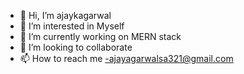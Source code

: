 - 👋 Hi, I’m ajaykagarwal
- 👀 I’m interested in Myself
- 🌱 I’m currently working on MERN stack
- 💞️ I’m looking to collaborate
- 📫 How to reach me 
-ajayagarwalsa321@gmail.com

<!---
ajaykagarwal/ajaykagarwal is a ✨ special ✨ repository because its `README.md` (this file) appears on your GitHub profile.
You can click the Preview link to take a look at your changes.
--->
